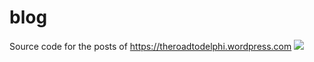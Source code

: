 # blog
Source code for the posts of https://theroadtodelphi.wordpress.com
![](https://dl.dropboxusercontent.com/u/12733424/cropped-2013-03-19-17-07-451.jpg)
